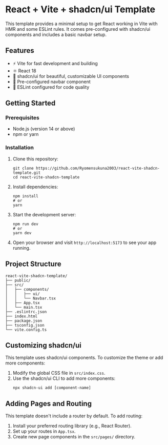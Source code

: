 # React + Vite + shadcn/ui Template

This template provides a minimal setup to get React working in Vite with HMR and some ESLint rules. It comes pre-configured with shadcn/ui components and includes a basic navbar setup.

## Features

- ⚡️ Vite for fast development and building
- ⚛️ React 18
- 🎨 shadcn/ui for beautiful, customizable UI components
- 🧭 Pre-configured navbar component
- 🔧 ESLint configured for code quality

## Getting Started

### Prerequisites

- Node.js (version 14 or above)
- npm or yarn

### Installation

1. Clone this repository:
   ```
   git clone https://github.com/Ryomensukuna2003/react-vite-shadcn-template.git
   cd react-vite-shadcn-template
   ```

2. Install dependencies:
   ```
   npm install
   # or
   yarn
   ```

3. Start the development server:
   ```
   npm run dev
   # or
   yarn dev
   ```

4. Open your browser and visit `http://localhost:5173` to see your app running.

## Project Structure

```
react-vite-shadcn-template/
├── public/
├── src/
│   ├── components/
│   │   ├── ui/
│   │   └── Navbar.tsx
│   ├── App.tsx
│   └── main.tsx
├── .eslintrc.json
├── index.html
├── package.json
├── tsconfig.json
└── vite.config.ts
```

## Customizing shadcn/ui

This template uses shadcn/ui components. To customize the theme or add more components:

1. Modify the global CSS file in `src/index.css`.
2. Use the shadcn/ui CLI to add more components:
   ```
   npx shadcn-ui add [component-name]
   ```

## Adding Pages and Routing

This template doesn't include a router by default. To add routing:

1. Install your preferred routing library (e.g., React Router).
2. Set up your routes in `App.tsx`.
3. Create new page components in the `src/pages/` directory.

